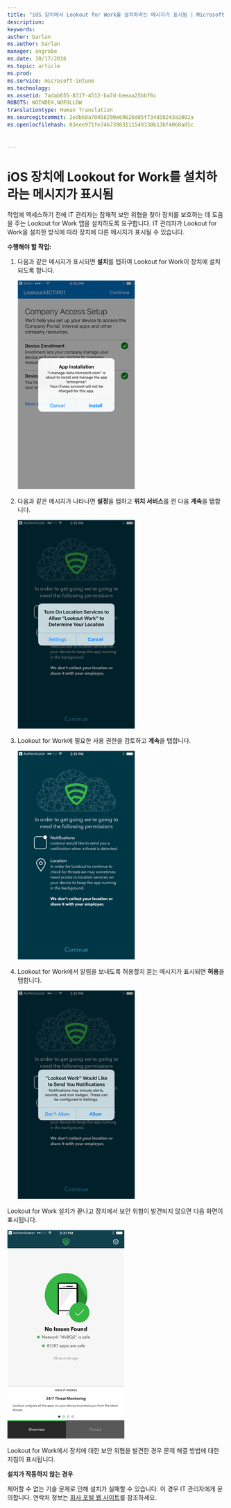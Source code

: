 ```yaml
---
title: "iOS 장치에서 Lookout for Work를 설치하라는 메시지가 표시됨 | Microsoft Intune"
description: 
keywords: 
author: barlan
ms.author: barlan
manager: angrobe
ms.date: 10/17/2016
ms.topic: article
ms.prod: 
ms.service: microsoft-intune
ms.technology: 
ms.assetid: 7adab655-8317-4512-ba7d-beeaa25bbf6c
ROBOTS: NOINDEX,NOFOLLOW
translationtype: Human Translation
ms.sourcegitcommit: 2edbb8a70458290e69626d85f734d38243a2002a
ms.openlocfilehash: 03eee971fe74b73983111549338b13bf4068a85c


---
```


# iOS 장치에 Lookout for Work를 설치하라는 메시지가 표시됨

작업에 액세스하기 전에 IT 관리자는 잠재적 보안 위협을 찾아 장치를 보호하는 데 도움을 주는 Lookout for Work 앱을 설치하도록 요구합니다. IT 관리자가 Lookout for Work을 설치한 방식에 따라 장치에 다른 메시지가 표시될 수 있습니다.

**수행해야 할 작업:**

1.  다음과 같은 메시지가 표시되면 **설치**를 탭하여 Lookout for Work이 장치에 설치되도록 합니다.

    ![설치를 탭하여 Lookout for Work 설치](./media/ios-lfw-install-app-request.png)

2. 다음과 같은 메시지가 나타나면 **설정**을 탭하고 **위치 서비스**를 켠 다음 **계속**을 탭합니다.

    ![설정 및 위치 서비스 탭하기](./media/ios-lfw-allow-location-services.png)

3. Lookout for Work에 필요한 사용 권한을 검토하고 **계속**을 탭합니다.

    ![현재 Lookout for Work에 연결되어 있음](./media/ios-lfw-permissions-lookout-needs.png)

4. Lookout for Work에서 알림을 보내도록 허용할지 묻는 메시지가 표시되면 **허용**을 탭합니다.

    ![설정 및 위치 서비스 탭하기](./media/ios-lfw-allow-notifications.png)

    
Lookout for Work 설치가 끝나고 장치에서 보안 위협이 발견되지 않으면 다음 화면이 표시됩니다.

![Lookout for Work에서 보안 위협을 찾지 못함](./media/ios-lfw-no-threats-found.png)

Lookout for Work에서 장치에 대한 보안 위협을 발견한 경우 문제 해결 방법에 대한 지침이 표시됩니다.

**설치가 작동하지 않는 경우**

제어할 수 없는 기술 문제로 인해 설치가 실패할 수 있습니다. 이 경우 IT 관리자에게 문의합니다. 연락처 정보는 [회사 포털 웹 사이트](http://portal.manage.microsoft.com)를 참조하세요.




<!--HONumber=Oct16_HO3-->


